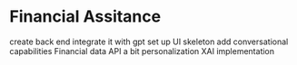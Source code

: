 # Financial Assitance
create back end
integrate it with gpt
set up UI skeleton
add conversational capabilities
Financial data API
a bit personalization
XAI implementation 
